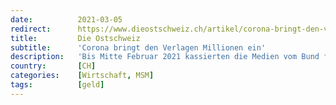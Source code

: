 ```yaml
---
date:          2021-03-05
redirect:      https://www.dieostschweiz.ch/artikel/corona-bringt-den-verlagen-millionen-ein-3nd9xG1
title:         Die Ostschweiz
subtitle:      'Corona bringt den Verlagen Millionen ein'
description:   'Bis Mitte Februar 2021 kassierten die Medien vom Bund für Werbung im Zusammenhang mit Corona zwöf Millionen Franken. Dazu kamen noch 78 Millionen als «Covid-Geschenk» an die Verlage und drei Millionen an die Corona-Werbeagentur. Eine beängstigende Übersicht.'
country:       [CH]
categories:    [Wirtschaft, MSM]
tags:          [geld]
---
```

